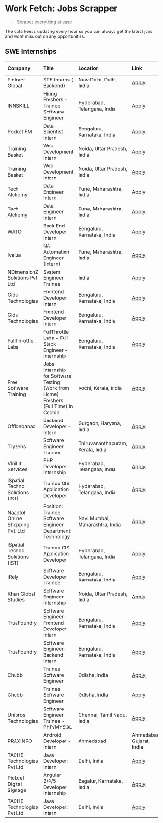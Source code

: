 # Work Fetch: Jobs Scrapper
> Scrapes everything at ease

The data keeps updating every hour so you can always get the latest jobs and wont miss out on any opportunities.

## SWE Internships
<!--START_SECTION:workfetch-->
| Company                          | Title                                                                                | Location                          | Link                                                                                                                                                                                                                                                                                                       | Date Posted   |
|:---------------------------------|:-------------------------------------------------------------------------------------|:----------------------------------|:-----------------------------------------------------------------------------------------------------------------------------------------------------------------------------------------------------------------------------------------------------------------------------------------------------------|:--------------|
| Fintract Global                  | SDE Interns ( Backend)                                                               | New Delhi, Delhi, India           | [Apply](https://in.linkedin.com/jobs/view/sde-interns-backend-at-fintract-global-3846901858?position=21&pageNum=0&refId=POITU7ARru20Xk6dqCfMzA%3D%3D&trackingId=ZcCBgnTkgV6W2lLS7NdyjA%3D%3D&trk=public_jobs_jserp-result_search-card)                                                                     | 2024-03-05    |
| INNSKILL                         | Hiring Freshers - Trainee Software Engineer                                          | Hyderabad, Telangana, India       | [Apply](https://in.linkedin.com/jobs/view/hiring-freshers-trainee-software-engineer-at-innskill-3846032101?position=13&pageNum=0&refId=POITU7ARru20Xk6dqCfMzA%3D%3D&trackingId=B3i4ulUyCSrWeK2fMD2tBg%3D%3D&trk=public_jobs_jserp-result_search-card)                                                      | 2024-03-04    |
| Pocket FM                        | Data Scientist - Intern                                                              | Bengaluru, Karnataka, India       | [Apply](https://in.linkedin.com/jobs/view/data-scientist-intern-at-pocket-fm-3845638983?position=25&pageNum=0&refId=POITU7ARru20Xk6dqCfMzA%3D%3D&trackingId=%2FPfutu7juIhi6oEDiiMUGw%3D%3D&trk=public_jobs_jserp-result_search-card)                                                                       | 2024-03-04    |
| Training Basket                  | Web Development Intern                                                               | Noida, Uttar Pradesh, India       | [Apply](https://in.linkedin.com/jobs/view/web-development-intern-at-training-basket-3846313887?position=32&pageNum=0&refId=POITU7ARru20Xk6dqCfMzA%3D%3D&trackingId=zMA5wEQObaYDyZsHhLibJQ%3D%3D&trk=public_jobs_jserp-result_search-card)                                                                  | 2024-03-04    |
| Training Basket                  | Web Development Intern                                                               | Noida, Uttar Pradesh, India       | [Apply](https://in.linkedin.com/jobs/view/web-development-intern-at-training-basket-3846313887?position=7&pageNum=2&refId=2romoTIjZCit7pB%2F24IOEg%3D%3D&trackingId=2ZgAEGYPodlGrtwjj4AXRg%3D%3D&trk=public_jobs_jserp-result_search-card)                                                                 | 2024-03-04    |
| Tech Alchemy                     | Data Engineer Intern                                                                 | Pune, Maharashtra, India          | [Apply](https://in.linkedin.com/jobs/view/data-engineer-intern-at-tech-alchemy-3841574246?position=26&pageNum=0&refId=POITU7ARru20Xk6dqCfMzA%3D%3D&trackingId=6XcA3oGOHFQkp4J3uxP5og%3D%3D&trk=public_jobs_jserp-result_search-card)                                                                       | 2024-02-27    |
| Tech Alchemy                     | Data Engineer Intern                                                                 | Pune, Maharashtra, India          | [Apply](https://in.linkedin.com/jobs/view/data-engineer-intern-at-tech-alchemy-3841574246?position=1&pageNum=2&refId=2romoTIjZCit7pB%2F24IOEg%3D%3D&trackingId=qthmMQn3JRdJoCHJodoQug%3D%3D&trk=public_jobs_jserp-result_search-card)                                                                      | 2024-02-27    |
| WATO                             | Back End Developer Intern                                                            | Bengaluru, Karnataka, India       | [Apply](https://in.linkedin.com/jobs/view/back-end-developer-intern-at-wato-3834852920?position=40&pageNum=0&refId=POITU7ARru20Xk6dqCfMzA%3D%3D&trackingId=pZOgfYFcibJDzyP2zjvZMA%3D%3D&trk=public_jobs_jserp-result_search-card)                                                                          | 2024-02-26    |
| Ivalua                           | QA Automation Engineer (Intern)                                                      | Pune, Maharashtra, India          | [Apply](https://in.linkedin.com/jobs/view/qa-automation-engineer-intern-at-ivalua-3762560998?position=7&pageNum=0&refId=POITU7ARru20Xk6dqCfMzA%3D%3D&trackingId=sEuML0eIk7u%2FBfm9uEQNZA%3D%3D&trk=public_jobs_jserp-result_search-card)                                                                   | 2024-02-24    |
| NDimensionZ Solutions Pvt Ltd    | System Engineer Trainee                                                              | India                             | [Apply](https://in.linkedin.com/jobs/view/system-engineer-trainee-at-ndimensionz-solutions-pvt-ltd-3836161315?position=15&pageNum=0&refId=POITU7ARru20Xk6dqCfMzA%3D%3D&trackingId=qE%2FhAtrN%2FA7kk2UagP%2F%2BCg%3D%3D&trk=public_jobs_jserp-result_search-card)                                           | 2024-02-22    |
| Gida Technologies                | Frontend Developer Intern                                                            | Bengaluru, Karnataka, India       | [Apply](https://in.linkedin.com/jobs/view/frontend-developer-intern-at-gida-technologies-3836040945?position=29&pageNum=0&refId=POITU7ARru20Xk6dqCfMzA%3D%3D&trackingId=pHYXEzjEYY9qAIdBWkelKg%3D%3D&trk=public_jobs_jserp-result_search-card)                                                             | 2024-02-21    |
| Gida Technologies                | Frontend Developer Intern                                                            | Bengaluru, Karnataka, India       | [Apply](https://in.linkedin.com/jobs/view/frontend-developer-intern-at-gida-technologies-3836040945?position=4&pageNum=2&refId=2romoTIjZCit7pB%2F24IOEg%3D%3D&trackingId=eMsmKEzhglWNNXp6z5c%2Buw%3D%3D&trk=public_jobs_jserp-result_search-card)                                                          | 2024-02-21    |
| FullThrottle Labs                | FullThrottle Labs - Full Stack Engineer - Internship                                 | Bengaluru, Karnataka, India       | [Apply](https://in.linkedin.com/jobs/view/fullthrottle-labs-full-stack-engineer-internship-at-fullthrottle-labs-3829636016?position=2&pageNum=0&refId=POITU7ARru20Xk6dqCfMzA%3D%3D&trackingId=rsTnv%2BmjJ39bpfud%2BOw6Hg%3D%3D&trk=public_jobs_jserp-result_search-card)                                   | 2024-02-17    |
| Free Software Training           | Jobs Internship for Software Testing (Work from Home) Freshers (Full Time) in Cochin | Kochi, Kerala, India              | [Apply](https://in.linkedin.com/jobs/view/jobs-internship-for-software-testing-work-from-home-freshers-full-time-in-cochin-at-free-software-training-3826557030?position=58&pageNum=0&refId=POITU7ARru20Xk6dqCfMzA%3D%3D&trackingId=t8PO9k2Rrb9fYddh4V702A%3D%3D&trk=public_jobs_jserp-result_search-card) | 2024-02-10    |
| Officebanao                      | Backend Developer - Intern                                                           | Gurgaon, Haryana, India           | [Apply](https://in.linkedin.com/jobs/view/backend-developer-intern-at-officebanao-3814263731?position=45&pageNum=0&refId=POITU7ARru20Xk6dqCfMzA%3D%3D&trackingId=%2Bo7X4QYxkiyUIHsqrN9T3Q%3D%3D&trk=public_jobs_jserp-result_search-card)                                                                  | 2024-01-31    |
| Tryzens                          | Software Engineer Trainee                                                            | Thiruvananthapuram, Kerala, India | [Apply](https://in.linkedin.com/jobs/view/software-engineer-trainee-at-tryzens-3809363491?position=43&pageNum=0&refId=POITU7ARru20Xk6dqCfMzA%3D%3D&trackingId=VM3RTpNiwq3ep6tECRDw4w%3D%3D&trk=public_jobs_jserp-result_search-card)                                                                       | 2024-01-18    |
| Vinil It Services                | PHP Developer - Internship                                                           | Hyderabad, Telangana, India       | [Apply](https://in.linkedin.com/jobs/view/php-developer-internship-at-vinil-it-services-3802010061?position=55&pageNum=0&refId=POITU7ARru20Xk6dqCfMzA%3D%3D&trackingId=eXA80jf1vV7QneEaBBIaXA%3D%3D&trk=public_jobs_jserp-result_search-card)                                                              | 2024-01-14    |
| iSpatial Techno Solutions (IST)  | Trainee GIS Application Developer                                                    | Hyderabad, Telangana, India       | [Apply](https://in.linkedin.com/jobs/view/trainee-gis-application-developer-at-ispatial-techno-solutions-ist-3800933635?position=31&pageNum=0&refId=POITU7ARru20Xk6dqCfMzA%3D%3D&trackingId=LfR9AN5uWwGzrFivF5madA%3D%3D&trk=public_jobs_jserp-result_search-card)                                         | 2024-01-09    |
| Naaptol Online Shopping Pvt. Ltd | Position: Trainee Software Engineer Department: Technology                           | Navi Mumbai, Maharashtra, India   | [Apply](https://in.linkedin.com/jobs/view/position-trainee-software-engineer-department-technology-at-naaptol-online-shopping-pvt-ltd-3800921007?position=54&pageNum=0&refId=POITU7ARru20Xk6dqCfMzA%3D%3D&trackingId=FANxQnjrRzQ2O%2FPw%2FvTcoA%3D%3D&trk=public_jobs_jserp-result_search-card)            | 2024-01-09    |
| iSpatial Techno Solutions (IST)  | Trainee GIS Application Developer                                                    | Hyderabad, Telangana, India       | [Apply](https://in.linkedin.com/jobs/view/trainee-gis-application-developer-at-ispatial-techno-solutions-ist-3800933635?position=6&pageNum=2&refId=2romoTIjZCit7pB%2F24IOEg%3D%3D&trackingId=J7G8J%2BDn7Gky5W1tQy3phA%3D%3D&trk=public_jobs_jserp-result_search-card)                                      | 2024-01-09    |
| iRely                            | Software Developer Trainee                                                           | Bengaluru, Karnataka, India       | [Apply](https://in.linkedin.com/jobs/view/software-developer-trainee-at-irely-3801577534?position=37&pageNum=0&refId=POITU7ARru20Xk6dqCfMzA%3D%3D&trackingId=evD31NOEhASKvPobl%2FN8Og%3D%3D&trk=public_jobs_jserp-result_search-card)                                                                      | 2023-12-22    |
| Khan Global Studies              | Software Engineer Internship                                                         | Noida, Uttar Pradesh, India       | [Apply](https://in.linkedin.com/jobs/view/software-engineer-internship-at-khan-global-studies-3766942197?position=14&pageNum=0&refId=POITU7ARru20Xk6dqCfMzA%3D%3D&trackingId=9rLWAnPQics9atGHbRouhw%3D%3D&trk=public_jobs_jserp-result_search-card)                                                        | 2023-11-27    |
| TrueFoundry                      | Software Engineer- Frontend Developer Intern                                         | Bengaluru, Karnataka, India       | [Apply](https://in.linkedin.com/jobs/view/software-engineer-frontend-developer-intern-at-truefoundry-3790095058?position=11&pageNum=0&refId=POITU7ARru20Xk6dqCfMzA%3D%3D&trackingId=wHFngild6Ce9YuGRwumpcA%3D%3D&trk=public_jobs_jserp-result_search-card)                                                 | 2023-11-24    |
| TrueFoundry                      | Software Engineer-Backend Intern                                                     | Bengaluru, Karnataka, India       | [Apply](https://in.linkedin.com/jobs/view/software-engineer-backend-intern-at-truefoundry-3779508170?position=18&pageNum=0&refId=POITU7ARru20Xk6dqCfMzA%3D%3D&trackingId=EPsreBO%2FCby2mamtAyEgYw%3D%3D&trk=public_jobs_jserp-result_search-card)                                                          | 2023-11-10    |
| Chubb                            | Trainee Software Engineer                                                            | Odisha, India                     | [Apply](https://in.linkedin.com/jobs/view/trainee-software-engineer-at-chubb-3756335100?position=35&pageNum=0&refId=POITU7ARru20Xk6dqCfMzA%3D%3D&trackingId=ZnLc6DxPNV6aCkrRKRtHpw%3D%3D&trk=public_jobs_jserp-result_search-card)                                                                         | 2023-11-02    |
| Chubb                            | Trainee Software Engineer                                                            | Odisha, India                     | [Apply](https://in.linkedin.com/jobs/view/trainee-software-engineer-at-chubb-3756335100?position=10&pageNum=2&refId=2romoTIjZCit7pB%2F24IOEg%3D%3D&trackingId=dugLrqt0ix1XoN%2FjlQGM5w%3D%3D&trk=public_jobs_jserp-result_search-card)                                                                     | 2023-11-02    |
| Unibros Technologies             | Software Engineer Trainee - PHP/MYSQL                                                | Chennai, Tamil Nadu, India        | [Apply](https://in.linkedin.com/jobs/view/software-engineer-trainee-php-mysql-at-unibros-technologies-3656599241?position=57&pageNum=0&refId=POITU7ARru20Xk6dqCfMzA%3D%3D&trackingId=elJI2F0xQXGIDWFdanPApg%3D%3D&trk=public_jobs_jserp-result_search-card)                                                | 2023-06-12    |
| PRAXINFO                         | Android Developer - Intern | Ahmedabad                                               | Ahmedabad, Gujarat, India         | [Apply](https://in.linkedin.com/jobs/view/android-developer-intern-ahmedabad-at-praxinfo-3627624504?position=12&pageNum=0&refId=POITU7ARru20Xk6dqCfMzA%3D%3D&trackingId=Q8Zk4npYEXozsTJkR94rlA%3D%3D&trk=public_jobs_jserp-result_search-card)                                                             | 2023-06-06    |
| TACHE Technologies Pvt Ltd       | Java Developer: Intern                                                               | Delhi, India                      | [Apply](https://in.linkedin.com/jobs/view/java-developer-intern-at-tache-technologies-pvt-ltd-3627622735?position=30&pageNum=0&refId=POITU7ARru20Xk6dqCfMzA%3D%3D&trackingId=ByUPj4%2F97A9DOhwXuacW4g%3D%3D&trk=public_jobs_jserp-result_search-card)                                                      | 2023-06-06    |
| Pickcel Digital Signage          | Angular 2/4/5 Developer Internship                                                   | Bagalur, Karnataka, India         | [Apply](https://in.linkedin.com/jobs/view/angular-2-4-5-developer-internship-at-pickcel-digital-signage-3627620591?position=52&pageNum=0&refId=POITU7ARru20Xk6dqCfMzA%3D%3D&trackingId=h%2B%2Flus2%2F5S2%2FY6vLdfBV2w%3D%3D&trk=public_jobs_jserp-result_search-card)                                      | 2023-06-06    |
| TACHE Technologies Pvt Ltd       | Java Developer: Intern                                                               | Delhi, India                      | [Apply](https://in.linkedin.com/jobs/view/java-developer-intern-at-tache-technologies-pvt-ltd-3627622735?position=5&pageNum=2&refId=2romoTIjZCit7pB%2F24IOEg%3D%3D&trackingId=ZnYFsQRQbZyWSV3QImWf7A%3D%3D&trk=public_jobs_jserp-result_search-card)                                                       | 2023-06-06    |
<!--END_SECTION:workfetch-->
